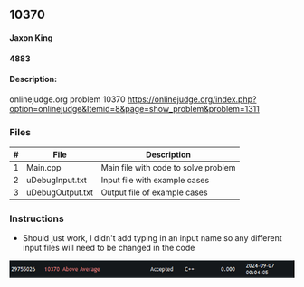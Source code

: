 ## 10370
#### Jaxon King
#### 4883
#### Description:

onlinejudge.org problem 10370
https://onlinejudge.org/index.php?option=onlinejudge&Itemid=8&page=show_problem&problem=1311

### Files

|   #   | File             | Description                                        |
| :---: | ---------------- | -------------------------------------------------- |
|   1   | Main.cpp         | Main file with code to solve problem               |
|   2   | uDebugInput.txt  | Input file with example cases                      |
|   3   | uDebugOutput.txt | Output file of example cases                       |

### Instructions
- Should just work, I didn't add typing in an input name so any different input files will need to be changed in the code

<img src="Capture.PNG" width="600">

